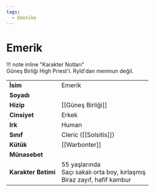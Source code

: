 ```yaml
---
tags:
  - Emenike
---  
```

# Emerik   
  
  
!!! note inline "Karakter Notları"  
	Güneş Birliği High Priest'i. Ryld'dan memnun değil.  
  
  
|  |  |  
|---|---|  
| **İsim** | Emerik |  
| **Soyadı** |  |  
| **Hizip** | [[Güneş Birliği]] |  
| **Cinsiyet** | Erkek |  
| **Irk** | Human |  
| **Sınıf** | Cleric ([[Solsitis]]) |  
| **Kütük** | [[Warbonter]] |  
| **Münasebet** |  |  
| **Karakter Betimi** | 55 yaşlarında<br>Saçı sakalı orta boy, kırlaşmış<br>Biraz zayıf, hafif kambur |  
